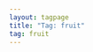 ```yaml
---
layout: tagpage
title: "Tag: fruit"
tag: fruit
---
```

<!-- triggers the building of a tag page -->
